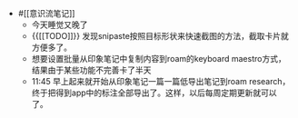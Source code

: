 - #[[意识流笔记]]
    - 今天睡觉又晚了
    - {{[[TODO]]}} 发现snipaste按照目标形状来快速截图的方法，截取卡片就方便多了。
    - 想要设置批量从印象笔记中复制内容到roam的keyboard maestro方式，结果由于某些功能不完善卡了半天
    - 11:45 早上起来就开始从印象笔记一篇一篇低导出笔记到roam research，终于把得到app中的标注全部导出了。这样，以后每周定期更新就可以了。
